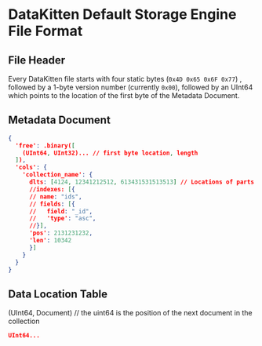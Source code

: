 # DataKitten Default Storage Engine File Format

## File Header

Every DataKitten file starts with four static bytes (`0x4D 0x65 0x6F 0x77`) , followed by a 1-byte version number (currently `0x00`), followed by an UInt64 which points to the location of the first byte of the Metadata Document.

## Metadata Document

```json
{
  'free': .binary([
    (UInt64, UInt32)... // first byte location, length
  ]),
  'cols': {
    'collection_name': {
      dlts: [4124, 12341212512, 613431531513513] // Locations of parts of the DLTs
      //indexes: [{
      // name: "ids",
      // fields: [{
      //   field: "_id",
      //   'type': "asc",
      //}],
      'pos': 2131231232,
      'len': 10342
	  }]
    }
  }
}
```

## Data Location Table

(UInt64, Document) // the uint64 is the position of the next document in the collection

```json
UInt64...
```
